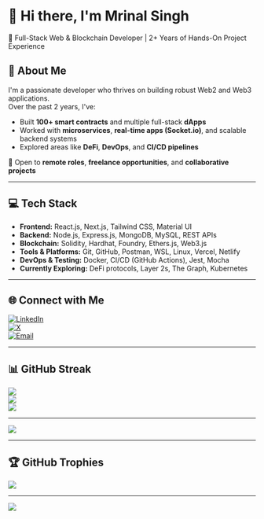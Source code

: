 # 👋 Hi there, I'm Mrinal Singh

🚀 Full-Stack Web & Blockchain Developer | 2+ Years of Hands-On Project Experience

## 🧠 About Me

I'm a passionate developer who thrives on building robust Web2 and Web3 applications.  
Over the past 2 years, I've:

- Built **100+ smart contracts** and multiple full-stack **dApps**
- Worked with **microservices**, **real-time apps (Socket.io)**, and scalable backend systems
- Explored areas like **DeFi**, **DevOps**, and **CI/CD pipelines**

💼 Open to **remote roles**, **freelance opportunities**, and **collaborative projects**

---

## 💻 Tech Stack

- **Frontend:** React.js, Next.js, Tailwind CSS, Material UI  
- **Backend:** Node.js, Express.js, MongoDB, MySQL, REST APIs  
- **Blockchain:** Solidity, Hardhat, Foundry, Ethers.js, Web3.js  
- **Tools & Platforms:** Git, GitHub, Postman, WSL, Linux, Vercel, Netlify  
- **DevOps & Testing:** Docker, CI/CD (GitHub Actions), Jest, Mocha  
- **Currently Exploring:** DeFi protocols, Layer 2s, The Graph, Kubernetes  

---

## 🌐 Connect with Me

[![LinkedIn](https://img.shields.io/badge/LinkedIn-%230077B5.svg?logo=linkedin&logoColor=white)](https://linkedin.com/in/mrinal-singh-43a9661a0)  
[![X](https://img.shields.io/badge/X-black.svg?logo=X&logoColor=white)](https://x.com/MrinalS74850173)  
[![Email](https://img.shields.io/badge/Email-D14836?logo=gmail&logoColor=white)](mailto:mrinalsingh7000@gmail.com)

---

## 📊 GitHub Streak

![](https://github-readme-stats.vercel.app/api?username=mrinalsingh04&theme=default&hide_border=false&include_all_commits=false&count_private=false)<br/>
![](https://nirzak-streak-stats.vercel.app/?user=mrinalsingh04&theme=default&hide_border=false)<br/>
![](https://github-readme-stats.vercel.app/api/top-langs/?username=mrinalsingh04&theme=default&hide_border=false&include_all_commits=false&count_private=false&layout=compact)

---
[![](https://visitcount.itsvg.in/api?id=mrinalsingh04&icon=0&color=0)](https://visitcount.itsvg.in)


---

## 🏆 GitHub Trophies

![](https://github-profile-trophy.vercel.app/?username=mrinalsingh04&theme=radical&no-frame=false&no-bg=true&margin-w=4)

---

[![](https://visitcount.itsvg.in/api?id=mrinalsingh04&icon=0&color=0)](https://visitcount.itsvg.in)

<!-- Created using GPRM: https://gprm.itsvg.in -->
